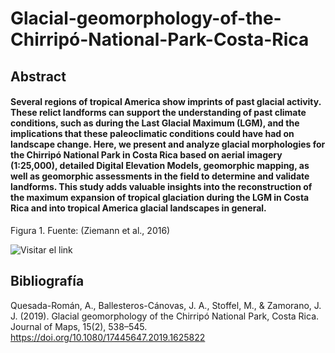 #  **Glacial-geomorphology-of-the-Chirripó-National-Park-Costa-Rica**

## **Abstract**


#### **Several regions of tropical America show imprints of past glacial activity. These relict landforms can support the understanding of past climate conditions, such as during the Last Glacial Maximum (LGM), and the implications that these paleoclimatic conditions could have had on landscape change. Here, we present and analyze glacial morphologies for the Chirripó National Park in Costa Rica based on aerial imagery (1:25,000), detailed Digital Elevation Models, geomorphic mapping, as well as geomorphic assessments in the field to determine and validate landforms. This study adds valuable insights into the reconstruction of the maximum expansion of tropical glaciation during the LGM in Costa Rica and into tropical America glacial landscapes in general.**


 Figura 1.  Fuente: (Ziemann et al., 2016)
 
 ![Visitar el link](https://www.researchgate.net/profile/Matthew-Lachniet/publication/223722871/figure/fig3/AS:304741851648000@1449667527038/Paleoglacier-reconstructions-in-Chirripo-Park-Cordillera-de-Talamanca-Costa-Rica.png.png)
 
 ## **Bibliografía** 
 
Quesada-Román, A., Ballesteros-Cánovas, J. A., Stoffel, M., & Zamorano, J. J. (2019). Glacial geomorphology of the Chirripó National Park, Costa Rica. Journal of Maps, 15(2), 538–545. https://doi.org/10.1080/17445647.2019.1625822
 
